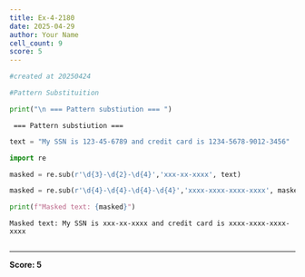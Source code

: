 ```yaml
---
title: Ex-4-2180
date: 2025-04-29
author: Your Name
cell_count: 9
score: 5
---
```


```python
#created at 20250424
```


```python
#Pattern Substituition
```


```python
print("\n === Pattern substiution === ")
```

    
     === Pattern substiution === 



```python
text = "My SSN is 123-45-6789 and credit card is 1234-5678-9012-3456"
```


```python
import re
```


```python
masked = re.sub(r'\d{3}-\d{2}-\d{4}','xxx-xx-xxxx', text)
```


```python
masked = re.sub(r'\d{4}-\d{4}-\d{4}-\d{4}','xxxx-xxxx-xxxx-xxxx', masked)
```


```python
print(f"Masked text: {masked}")
```

    Masked text: My SSN is xxx-xx-xxxx and credit card is xxxx-xxxx-xxxx-xxxx



```python

```


---
**Score: 5**